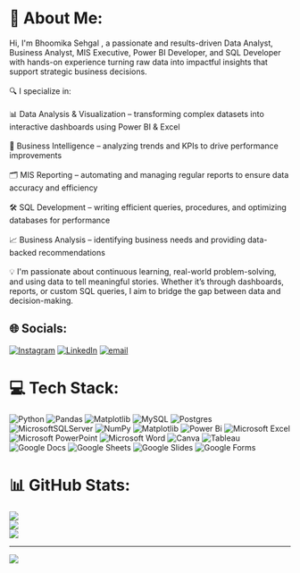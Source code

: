 # 💫 About Me:
Hi, I'm Bhoomika Sehgal , a passionate and results-driven Data Analyst, Business Analyst, MIS Executive, Power BI Developer, and SQL Developer with hands-on experience turning raw data into impactful insights that support strategic business decisions.<br><br>🔍 I specialize in:<br><br>📊 Data Analysis & Visualization – transforming complex datasets into interactive dashboards using Power BI & Excel<br><br>🧠 Business Intelligence – analyzing trends and KPIs to drive performance improvements<br><br>🗂️ MIS Reporting – automating and managing regular reports to ensure data accuracy and efficiency<br><br>🛠️ SQL Development – writing efficient queries, procedures, and optimizing databases for performance<br><br>📈 Business Analysis – identifying business needs and providing data-backed recommendations<br><br>💡 I'm passionate about continuous learning, real-world problem-solving, and using data to tell meaningful stories. Whether it’s through dashboards, reports, or custom SQL queries, I aim to bridge the gap between data and decision-making.


## 🌐 Socials:
[![Instagram](https://img.shields.io/badge/Instagram-%23E4405F.svg?logo=Instagram&logoColor=white)](https://instagram.com/bhumiksehga13) [![LinkedIn](https://img.shields.io/badge/LinkedIn-%230077B5.svg?logo=linkedin&logoColor=white)](https://linkedin.com/in/https://www.linkedin.com/in/bhoomika-sehgal-25b4a1321/) [![email](https://img.shields.io/badge/Email-D14836?logo=gmail&logoColor=white)](mailto:bhoomikasehgal11@gmail.com) 

# 💻 Tech Stack:
![Python](https://img.shields.io/badge/python-3670A0?style=for-the-badge&logo=python&logoColor=ffdd54) ![Pandas](https://img.shields.io/badge/pandas-%23150458.svg?style=for-the-badge&logo=pandas&logoColor=white) ![Matplotlib](https://img.shields.io/badge/Matplotlib-%23ffffff.svg?style=for-the-badge&logo=Matplotlib&logoColor=black) ![MySQL](https://img.shields.io/badge/mysql-4479A1.svg?style=for-the-badge&logo=mysql&logoColor=white) ![Postgres](https://img.shields.io/badge/postgres-%23316192.svg?style=for-the-badge&logo=postgresql&logoColor=white) ![MicrosoftSQLServer](https://img.shields.io/badge/Microsoft%20SQL%20Server-CC2927?style=for-the-badge&logo=microsoft%20sql%20server&logoColor=white) ![NumPy](https://img.shields.io/badge/numpy-%23013243.svg?style=for-the-badge&logo=numpy&logoColor=white) ![Matplotlib](https://img.shields.io/badge/Matplotlib-%23ffffff.svg?style=for-the-badge&logo=Matplotlib&logoColor=black) ![Power Bi](https://img.shields.io/badge/power_bi-F2C811?style=for-the-badge&logo=powerbi&logoColor=black)
![Microsoft Excel](https://img.shields.io/badge/Microsoft_Excel-217346?style=for-the-badge&logo=microsoft-excel&logoColor=white)
![Microsoft PowerPoint](https://img.shields.io/badge/Microsoft_PowerPoint-B7472A?style=for-the-badge&logo=microsoft-powerpoint&logoColor=white)
![Microsoft Word](https://img.shields.io/badge/Microsoft_Word-2B579A?style=for-the-badge&logo=microsoft-word&logoColor=white)
![Canva](https://img.shields.io/badge/Canva-00C4CC?style=for-the-badge&logo=Canva&logoColor=white)
![Tableau](https://img.shields.io/badge/Tableau-E97627?style=for-the-badge&logo=Tableau&logoColor=white)
![Google Docs](https://img.shields.io/badge/Google_Docs-4285F4?style=for-the-badge&logo=google-docs&logoColor=white)
![Google Sheets](https://img.shields.io/badge/Google_Sheets-34A853?style=for-the-badge&logo=google-sheets&logoColor=white)
![Google Slides](https://img.shields.io/badge/Google_Slides-FABB05?style=for-the-badge&logo=google-slides&logoColor=white)
![Google Forms](https://img.shields.io/badge/Google_Forms-673AB7?style=for-the-badge&logo=google-forms&logoColor=white)


# 📊 GitHub Stats:
![](https://github-readme-stats.vercel.app/api?username=132006-bhumi&theme=dark&hide_border=false&include_all_commits=false&count_private=false)<br/>
![](https://nirzak-streak-stats.vercel.app/?user=132006-bhumi&theme=dark&hide_border=false)<br/>
![](https://github-readme-stats.vercel.app/api/top-langs/?username=132006-bhumi&theme=dark&hide_border=false&include_all_commits=false&count_private=false&layout=compact)

---
[![](https://visitcount.itsvg.in/api?id=132006-bhumi&icon=0&color=0)](https://visitcount.itsvg.in)

